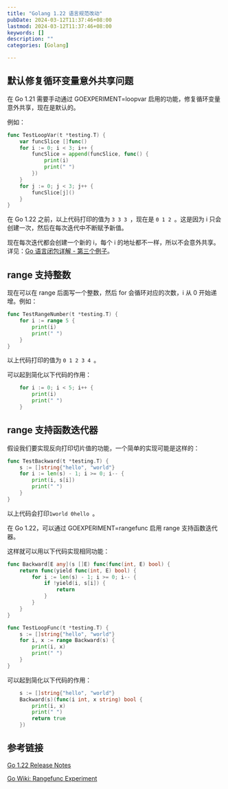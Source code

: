 ```yaml
---
title: "Golang 1.22 语言规范改动"
pubDate: 2024-03-12T11:37:46+08:00
lastmod: 2024-03-12T11:37:46+08:00
keywords: []
description: ""
categories: [Golang]

---
```


<!--more-->

## 默认修复循环变量意外共享问题

在 Go 1.21 需要手动通过 GOEXPERIMENT=loopvar 启用的功能，修复循环变量意外共享，现在是默认的。

例如：

```go
func TestLoopVar(t *testing.T) {
	var funcSlice []func()
	for i := 0; i < 3; i++ {
		funcSlice = append(funcSlice, func() {
			print(i)
			print(" ")
		})
	}
	for j := 0; j < 3; j++ {
		funcSlice[j]()
	}
}
```

在 Go 1.22 之前，以上代码打印的值为 `3 3 3 `，现在是 `0 1 2 `。这是因为 i 只会创建一次，然后在每次迭代中不断赋予新值。

现在每次迭代都会创建一个新的 i，每个 i 的地址都不一样，所以不会意外共享。详见：[Go 语言闭包详解 - 第三个例子](https://www.sulinehk.com/post/golang-closure-details/#第三个例子 "Go 语言闭包详解 - 第三个例子")。

## range 支持整数

现在可以在 range 后面写一个整数，然后 for 会循环对应的次数，i 从 0 开始递增。例如：

```go
func TestRangeNumber(t *testing.T) {
	for i := range 5 {
		print(i)
		print(" ")
	}
}
```

以上代码打印的值为 `0 1 2 3 4 `。

可以起到简化以下代码的作用：

```go
	for i := 0; i < 5; i++ {
		print(i)
		print(" ")
	}
```

## range 支持函数迭代器

假设我们要实现反向打印切片值的功能，一个简单的实现可能是这样的：

```go
func TestBackward(t *testing.T) {
	s := []string{"hello", "world"}
	for i := len(s) - 1; i >= 0; i-- {
		print(i, s[i])
		print(" ")
	}
}
```

以上代码会打印`1world 0hello `。

在 Go 1.22，可以通过 GOEXPERIMENT=rangefunc 启用 range 支持函数迭代器。

这样就可以用以下代码实现相同功能：

```go
func Backward[E any](s []E) func(func(int, E) bool) {
	return func(yield func(int, E) bool) {
		for i := len(s) - 1; i >= 0; i-- {
			if !yield(i, s[i]) {
				return
			}
		}
	}
}

func TestLoopFunc(t *testing.T) {
	s := []string{"hello", "world"}
	for i, x := range Backward(s) {
		print(i, x)
		print(" ")
	}
}
```

可以起到简化以下代码的作用：

```go
	s := []string{"hello", "world"}
	Backward(s)(func(i int, x string) bool {
		print(i, x)
		print(" ")
		return true
	})
```

## 参考链接

[Go 1.22 Release Notes](https://go.dev/doc/go1.22#language "Go 1.22 Release Notes")

[Go Wiki: Rangefunc Experiment](https://go.dev/wiki/RangefuncExperiment "Go Wiki: Rangefunc Experiment")